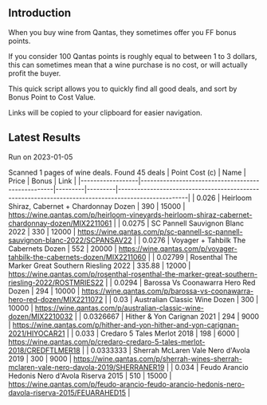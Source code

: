 ## Introduction

When you buy wine from Qantas, they sometimes offer you FF bonus points. 

If you consider 100 Qantas points is roughly equal to between 1 to 3 dollars, this can sometimes mean that a wine purchase is no cost, or will actually profit the buyer.

This quick script allows you to quickly find all good deals, and sort by Bonus Point to Cost Value.

Links will be copied to your clipboard for easier navigation.

## Latest Results

Run on 2023-01-05

Scanned 1 pages of wine deals.
Found 45 deals
|   Point Cost (c) | Name                                              |   Price |   Bonus | Link                                                                                               |
|------------------|---------------------------------------------------|---------|---------|----------------------------------------------------------------------------------------------------|
|        0.026     | Heirloom Shiraz, Cabernet + Chardonnay Dozen      |  390    |   15000 | https://wine.qantas.com/p/heirloom-vineyards-heirloom-shiraz-cabernet-chardonnay-dozen/MIX2211061  |
|        0.0275    | SC Pannell Sauvignon Blanc 2022                   |  330    |   12000 | https://wine.qantas.com/p/sc-pannell-sc-pannell-sauvignon-blanc-2022/SCPANSAV22                    |
|        0.0276    | Voyager + Tahbilk The Cabernets Dozen             |  552    |   20000 | https://wine.qantas.com/p/voyager-tahbilk-the-cabernets-dozen/MIX2211060                           |
|        0.02799   | Rosenthal The Marker Great Southern Riesling 2022 |  335.88 |   12000 | https://wine.qantas.com/p/rosenthal-rosenthal-the-marker-great-southern-riesling-2022/ROSTMRIES22  |
|        0.0294    | Barossa Vs Coonawarra Hero Red Dozen              |  294    |   10000 | https://wine.qantas.com/p/barossa-vs-coonawarra-hero-red-dozen/MIX2211072                          |
|        0.03      | Australian Classic Wine Dozen                     |  300    |   10000 | https://wine.qantas.com/p/australian-classic-wine-dozen/MIX2210032                                 |
|        0.0326667 | Hither & Yon Carignan 2021                        |  294    |    9000 | https://wine.qantas.com/p/hither-and-yon-hither-and-yon-carignan-2021/HIYOCAR21                    |
|        0.033     | Credaro 5 Tales Merlot 2018                       |  198    |    6000 | https://wine.qantas.com/p/credaro-credaro-5-tales-merlot-2018/CREDFTLMER18                         |
|        0.0333333 | Sherrah McLaren Vale Nero d'Avola 2019            |  300    |    9000 | https://wine.qantas.com/p/sherrah-wines-sherrah-mclaren-vale-nero-davola-2019/SHERRANER19          |
|        0.034     | Feudo Arancio Hedonis Nero d'Avola Riserva 2015   |  510    |   15000 | https://wine.qantas.com/p/feudo-arancio-feudo-arancio-hedonis-nero-davola-riserva-2015/FEUARAHED15 |

